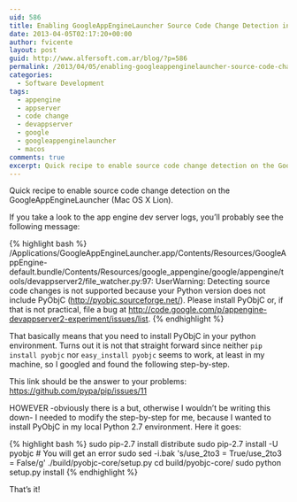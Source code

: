 ```yaml
---
uid: 586
title: Enabling GoogleAppEngineLauncher Source Code Change Detection in Mac OS X Lion
date: 2013-04-05T02:17:20+00:00
author: fvicente
layout: post
guid: http://www.alfersoft.com.ar/blog/?p=586
permalink: /2013/04/05/enabling-googleappenginelauncher-source-code-change-detection-in-mac-os-x-lion/
categories:
  - Software Development
tags:
  - appengine
  - appserver
  - code change
  - devappserver
  - google
  - googleappenginelauncher
  - macos
comments: true
excerpt: Quick recipe to enable source code change detection on the GoogleAppEngineLauncher (Mac OS X Lion)
---
```

Quick recipe to enable source code change detection on the GoogleAppEngineLauncher (Mac OS X Lion).

If you take a look to the app engine dev server logs, you&#8217;ll probably see the following message:

{% highlight bash %}
/Applications/GoogleAppEngineLauncher.app/Contents/Resources/GoogleAppEngine-default.bundle/Contents/Resources/google_appengine/google/appengine/tools/devappserver2/file_watcher.py:97: UserWarning: Detecting source code changes is not supported because your Python version does not include PyObjC (http://pyobjc.sourceforge.net/). Please install PyObjC or, if that is not practical, file a bug at http://code.google.com/p/appengine-devappserver2-experiment/issues/list.
{% endhighlight %}

That basically means that you need to install PyObjC in your python environment. Turns out it is not that straight forward since neither `pip install pyobjc` nor `easy_install pyobjc` seems to work, at least in my machine, so I googled and found the following step-by-step.

<!--more-->

This link should be the answer to your problems: <a href="https://github.com/pypa/pip/issues/11" title="pip doesn't install PyObjC" target="_blank">https://github.com/pypa/pip/issues/11</a>
  
HOWEVER -obviously there is a but, otherwise I wouldn&#8217;t be writing this down- I needed to modify the step-by-step for me, because I wanted to install PyObjC in my local Python 2.7 environment. Here it goes:

{% highlight bash %}
sudo pip-2.7 install distribute
sudo pip-2.7 install -U pyobjc     # You will get an error
sudo sed -i.bak 's/use_2to3 = True/use_2to3 = False/g' ./build/pyobjc-core/setup.py
cd build/pyobjc-core/
sudo python setup.py install
{% endhighlight %}

That&#8217;s it!
